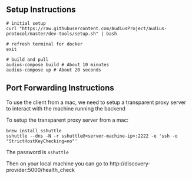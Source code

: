 ## Setup Instructions

```
# initial setup
curl "https://raw.githubusercontent.com/AudiusProject/audius-protocol/master/dev-tools/setup.sh" | bash

# refresh terminal for docker
exit

# build and pull
audius-compose build # About 10 minutes
audius-compose up # About 20 seconds
```

## Port Forwarding Instructions

To use the client from a mac, we need to setup a transparent proxy server to interact with the machine running the backend

To setup the transparent proxy server from a mac:
```
brew install sshuttle
sshuttle --dns -N -r sshuttle@<server-machine-ip>:2222 -e 'ssh -o "StrictHostKeyChecking=no"'
```

The password is `sshuttle`

Then on your local machine you can go to http://discovery-provider:5000/health_check
